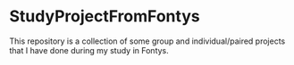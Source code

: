 # StudyProjectFromFontys
This repository is a collection of some group and individual/paired projects that I have done during my study in Fontys.
